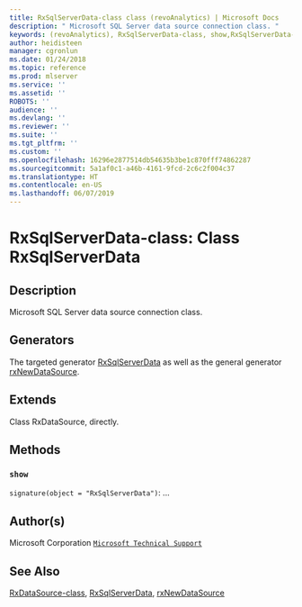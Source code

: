 ```yaml
---
title: RxSqlServerData-class class (revoAnalytics) | Microsoft Docs
description: " Microsoft SQL Server data source connection class. "
keywords: (revoAnalytics), RxSqlServerData-class, show,RxSqlServerData-method, classes
author: heidisteen
manager: cgronlun
ms.date: 01/24/2018
ms.topic: reference
ms.prod: mlserver
ms.service: ''
ms.assetid: ''
ROBOTS: ''
audience: ''
ms.devlang: ''
ms.reviewer: ''
ms.suite: ''
ms.tgt_pltfrm: ''
ms.custom: ''
ms.openlocfilehash: 16296e2877514db54635b3be1c870fff74862287
ms.sourcegitcommit: 5a1af0c1-a46b-4161-9fcd-2c6c2f004c37
ms.translationtype: HT
ms.contentlocale: en-US
ms.lasthandoff: 06/07/2019
---
```

 # <a name="rxsqlserverdata-class-class-rxsqlserverdata"></a>RxSqlServerData-class: Class RxSqlServerData 
 ## <a name="description"></a>Description
 
Microsoft SQL Server data source connection class.
 
 
 ## <a name="generators"></a>Generators 

 
The targeted generator [RxSqlServerData](RxSqlServerData.md) as well as the general generator [rxNewDataSource](rxNew.md).
 
 ## <a name="extends"></a>Extends 

 
Class RxDataSource, directly.
 
 ## <a name="methods"></a>Methods 

 


### `show`
`signature(object = "RxSqlServerData")`: ...



 
 ## <a name="authors"></a>Author(s)
 Microsoft Corporation [`Microsoft Technical Support`](https://go.microsoft.com/fwlink/?LinkID=698556&clcid=0x409)
 
 
 ## <a name="see-also"></a>See Also
 
[RxDataSource-class](RxDataSource-class.md), [RxSqlServerData](RxSqlServerData.md), [rxNewDataSource](rxNew.md)
   
 
